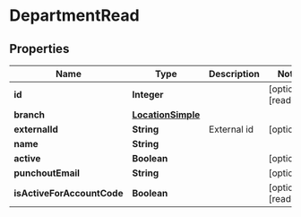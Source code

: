 

# DepartmentRead


## Properties

| Name | Type | Description | Notes |
|------------ | ------------- | ------------- | -------------|
|**id** | **Integer** |  |  [optional] [readonly] |
|**branch** | [**LocationSimple**](LocationSimple.md) |  |  |
|**externalId** | **String** | External id |  [optional] |
|**name** | **String** |  |  |
|**active** | **Boolean** |  |  [optional] |
|**punchoutEmail** | **String** |  |  [optional] |
|**isActiveForAccountCode** | **Boolean** |  |  [optional] [readonly] |



